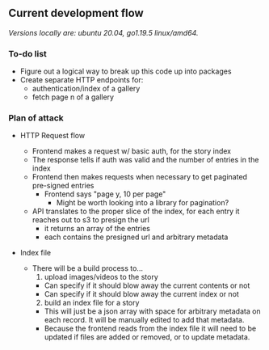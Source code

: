 ## Current development flow
_Versions locally are: ubuntu 20.04, go1.19.5 linux/amd64._

### To-do list
 - Figure out a logical way to break up this code up into packages
 - Create separate HTTP endpoints for:
   - authentication/index of a gallery
   - fetch page n of a gallery

### Plan of attack
 - HTTP Request flow
   - Frontend makes a request w/ basic auth, for the story index
   - The response tells if auth was valid and the number of entries in the index
   - Frontend then makes requests when necessary to get paginated pre-signed entries
     - Frontend says "page y, 10 per page"
       -   Might be worth looking into a library for pagination?
   - API translates to the proper slice of the index, for each entry it reaches out to s3 to presign the url
     - it returns an array of the entries
     - each contains the presigned url and arbitrary metadata

 - Index file
   - There will be a build process to...
     1. upload images/videos to the story
       - Can specify if it should blow away the current contents or not
       - Can specify if it should blow away the current index or not
     2. build an index file for a story
       - This will just be a json array with space for arbitrary metadata on each record. It will be manually edited to add that metadata.
       - Because the frontend reads from the index file it will need to be updated if files are added or removed, or to update metadata.
